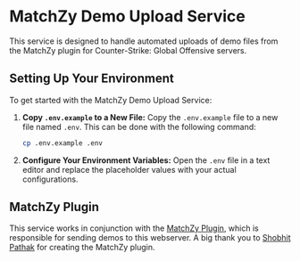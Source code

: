 # MatchZy Demo Upload Service

This service is designed to handle automated uploads of demo files from the MatchZy plugin for Counter-Strike: Global Offensive servers.

## Setting Up Your Environment

To get started with the MatchZy Demo Upload Service:

1. **Copy `.env.example` to a New File:**
   Copy the `.env.example` file to a new file named `.env`. This can be done with the following command:
   ```bash
   cp .env.example .env
   ```

2. **Configure Your Environment Variables:**
   Open the `.env` file in a text editor and replace the placeholder values with your actual configurations.

## MatchZy Plugin

This service works in conjunction with the [MatchZy Plugin](https://github.com/shobhit-pathak/MatchZy), which is responsible for sending demos to this webserver. A big thank you to [Shobhit Pathak](https://github.com/shobhit-pathak) for creating the MatchZy plugin.

